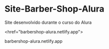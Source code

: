 # Site-Barber-Shop-Alura
Site desenvolvido durante o curso do Alura

<href="barbershop-alura.netlify.app"><p>barbershop-alura.netlify.app</p>
